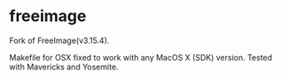freeimage
=========

Fork of FreeImage(v3.15.4).

Makefile for OSX fixed to work with any MacOS X (SDK) version.
Tested with Mavericks and Yosemite.

